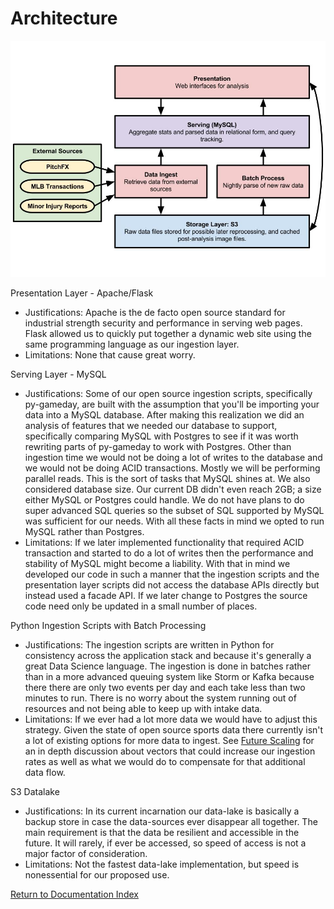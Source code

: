 # Architecture

![Architecture Diagram](images/architecture.jpg)

Presentation Layer - Apache/Flask 
- Justifications: Apache is the de facto open source standard for industrial strength security and performance in serving web pages. Flask allowed us to quickly put together a dynamic web site using the same programming language as our ingestion layer.
- Limitations: None that cause great worry. 

Serving Layer - MySQL 
- Justifications: Some of our open source ingestion scripts, specifically py-gameday, are built with the assumption that you'll be importing your data into a MySQL database. After making this realization we did an analysis of features that we needed our database to support, specifically comparing MySQL with Postgres to see if it was worth rewriting parts of py-gameday to work with Postgres. Other than ingestion time we would not be doing a lot of writes to the database and we would not be doing ACID transactions. Mostly we will be performing parallel reads. This is the sort of tasks that MySQL shines at. We also considered database size. Our current DB didn't even reach 2GB; a size either MySQL or Postgres could handle. We do not have plans to do super advanced SQL queries so the subset of SQL supported by MySQL was sufficient for our needs. With all these facts in mind we opted to run MySQL rather than Postgres.
- Limitations: If we later implemented functionality that required ACID transaction and started to do a lot of writes then the performance and stability of MySQL might become a liability. With that in mind we developed our code in such a manner that the ingestion scripts and the presentation layer scripts did not access the database APIs directly but instead used a facade API. If we later change to Postgres the source code need only be updated in a small number of places.

Python Ingestion Scripts with Batch Processing
- Justifications: The ingestion scripts are written in Python for consistency across the application stack and because it's generally a great Data Science language. The ingestion is done in batches rather than in a more advanced queuing system like Storm or Kafka because there there are only two events per day and each take less than two minutes to run. There is no worry about the system running out of resources and not being able to keep up with intake data.
- Limitations: If we ever had a lot more data we would have to adjust this strategy. Given the state of open source sports data there currently isn't a lot of existing options for more data to ingest. See [Future Scaling](future_scaling.md) for an in depth discussion about vectors that could increase our ingestion rates as well as what we would do to compensate for that additional data flow.

S3 Datalake
- Justifications: In its current incarnation our data-lake is basically a backup store in case the data-sources ever disappear all together. The main requirement is that the data be resilient and accessible in the future. It will rarely, if ever be accessed, so speed of access is not a major factor of consideration.
- Limitations: Not the fastest data-lake implementation, but speed is nonessential for our proposed use.

[Return to Documentation Index](index.md)
